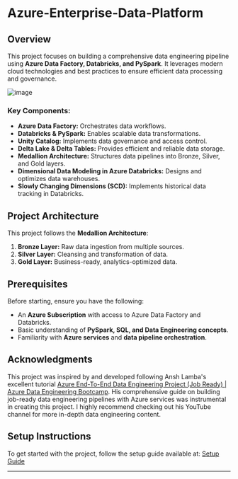 # Azure-Enterprise-Data-Platform
## Overview
This project focuses on building a comprehensive data engineering pipeline using **Azure Data Factory, Databricks, and PySpark**. It leverages modern cloud technologies and best practices to ensure efficient data processing and governance.
  
![image](https://github.com/user-attachments/assets/d45accfa-4a30-48e5-9348-5bd3cad26566)
  

### Key Components:
- **Azure Data Factory:** Orchestrates data workflows.
- **Databricks & PySpark:** Enables scalable data transformations.
- **Unity Catalog:** Implements data governance and access control.
- **Delta Lake & Delta Tables:** Provides efficient and reliable data storage.
- **Medallion Architecture:** Structures data pipelines into Bronze, Silver, and Gold layers.
- **Dimensional Data Modeling in Azure Databricks:** Designs and optimizes data warehouses.
- **Slowly Changing Dimensions (SCD):** Implements historical data tracking in Databricks.

## Project Architecture
This project follows the **Medallion Architecture**:
1. **Bronze Layer:** Raw data ingestion from multiple sources.
2. **Silver Layer:** Cleansing and transformation of data.
3. **Gold Layer:** Business-ready, analytics-optimized data.

## Prerequisites
Before starting, ensure you have the following:
- An **Azure Subscription** with access to Azure Data Factory and Databricks.
- Basic understanding of **PySpark, SQL, and Data Engineering concepts**.
- Familiarity with **Azure services** and **data pipeline orchestration**.

## Acknowledgments  
This project was inspired by and developed following Ansh Lamba's excellent tutorial [Azure End-To-End Data Engineering Project (Job Ready) | Azure Data Engineering Bootcamp](https://www.youtube.com/watch?v=6_hXeNg9TJ0&t=20753s). His comprehensive guide on building job-ready data engineering pipelines with Azure services was instrumental in creating this project. I highly recommend checking out his YouTube channel for more in-depth data engineering content.

## Setup Instructions
To get started with the project, follow the setup guide available at:
[Setup Guide](setup.md) 

---

